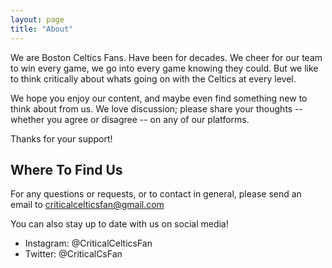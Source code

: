 ```yaml
---
layout: page
title: "About"
---
```


We are Boston Celtics Fans. Have been for decades. We cheer for our team to win every game, we go into every game knowing they could. But we like to think critically about whats going on with the Celtics at every level.

We hope you enjoy our content, and maybe even find something new to think about from us. We love discussion; please share your thoughts -- whether you agree or disagree -- on any of our platforms.

Thanks for your support!

## Where To Find Us
For any questions or requests, or to contact in general, please send an email to criticalcelticsfan@gmail.com

You can also stay up to date with us on social media!

- Instagram: @CriticalCelticsFan
- Twitter: @CriticalCsFan

